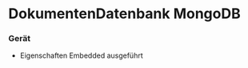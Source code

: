 DokumentenDatenbank MongoDB
===========================

### Gerät
- Eigenschaften Embedded ausgeführt